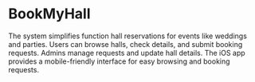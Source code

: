 # BookMyHall
The system simplifies function hall reservations for events like weddings and parties. Users can browse halls, check details, and submit booking requests. Admins manage requests and update hall details. The iOS app provides a mobile-friendly interface for easy browsing and booking requests.
